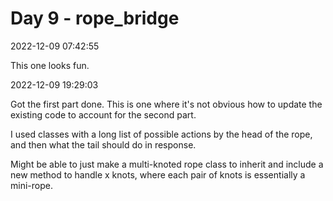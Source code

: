 # Day 9 - rope_bridge

2022-12-09 07:42:55

This one looks fun.

2022-12-09 19:29:03

Got the first part done. This is one where it's not obvious how to update the existing code to account for the second part.

I used classes with a long list of possible actions by the head of the rope, and then what the tail should do in response.

Might be able to just make a multi-knoted rope class to inherit and include a new method to handle x knots, where each pair of knots is essentially a mini-rope.